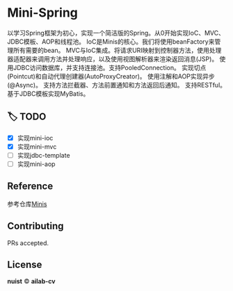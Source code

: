 # Mini-Spring
以学习Spring框架为初心，实现一个简洁版的Spring。从0开始实现IoC、MVC、JDBC模板、AOP和线程池。
IoC是Minis的核心。我们将使用beanFactory来管理所有需要的bean。
MVC与IoC集成。将请求URI映射到控制器方法，使用处理器适配器来调用方法并处理响应，以及使用视图解析器来渲染返回消息(JSP)。
使用JDBC访问数据库，并支持连接池。支持PooledConnection。
实现切点(Pointcut)和自动代理创建器(AutoProxyCreator)。
使用注解和AOP实现异步(@Async)。
支持方法拦截器、方法前置通知和方法返回后通知。
支持RESTful。
基于JDBC模板实现MyBatis。

## :label: TODO 
- [x] 实现mini-ioc
- [x] 实现mini-mvc
- [ ] 实现jdbc-template
- [ ] 实现mini-aop

## Reference
参考仓库[Minis](https://github.com/YaleGuo/Minis)

## Contributing
PRs accepted.

## License
**nuist** © **ailab-cv**

